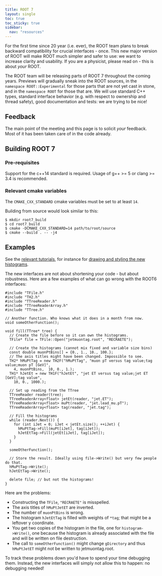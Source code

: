 ```yaml
---
title: ROOT 7
layout: single
toc: true
toc_sticky: true
sidebar:
  nav: "resources"
---
```


For the first time since 20 year (i.e. ever), the ROOT team plans to break backward compatibility for crucial interfaces - once.
This new major version of ROOT will make ROOT much simpler and safer to use: we want to increase clarity and usability.
If you are a physicist, please read on - this is about *your* ROOT.


The ROOT team will be releasing parts of ROOT 7 throughout the coming years.
Previews will gradually sneak into the ROOT sources, in the `namespace ROOT::Experimental` for those parts that are not yet cast in stone, and in the `namespace ROOT` for those that are.
We will use standard C++ types, standard interface behavior (e.g. with respect to ownership and thread safety), good documentation and tests: we are trying to be nice!

## Feedback

The main point of the meeting and this page is to solicit *your* feedback. Most of it has been taken care of in the code already.

## Building ROOT 7
### Pre-requisites
Support for the c++14 standard is required. Usage of g++ >= 5 or clang >= 3.4 is recommended.
### Relevant cmake variables
The `CMAKE_CXX_STANDARD` cmake variables must be set to at least `14`.

Building from source would look similar to this:

    $ mkdir root7_build
    $ cd root7_build
    $ cmake -DCMAKE_CXX_STANDARD=14 path/to/root/source
    $ cmake --build . -- -j4


## Examples

See the [relevant tutorials](https://github.com/root-project/root/tree/master/tutorials/v7), for instance for [drawing and styling the new histograms](https://github.com/root-project/root/blob/master/tutorials/v7/draw_rh1.cxx). 

The new interfaces are not about shortening your code - but about robustness. Here are a few examples of what can go wrong with the ROOT6 interfaces:

```
#include "TFile.h"
#include "TH2.h"
#include "TTreeReader.h"
#include "TTreeReaderArray.h"
#include "TTree.h"

// Another function. Who knows what it does in a month from now.
void someOtherFunction();

void fill(TTree* tree) {
  // Create the file before so it can own the histograms.
  TFile* file = TFile::Open("jetmuontag.root", "RECRAETE");

  // Create the histograms (cannot mix fixed and variable size bins)
  const double muonPtBins[] = {0., 1., 10., 100.};
  // The axis titles might have been changed. Impossible to see.
  TH2* hMuPtTag = new TH2F("hMuPtTag", "muon pT versus tag value;tag value;muon pT [GeV]",
    4, muonPtBins,  10, 0., 1.);
  TH1* hJetEt = new TH1F("hJetEt", "jet ET versus tag value;jet ET [GeV];tag value",
    10, 0., 1000.);

  // Set up reading from the TTree
  TTreeReader reader(tree);
  TTreeReaderArray<float> jetEt(reader, "jet.ET");
  TTreeReaderArray<float> muPt(reader, "jet.lead_mu.pT");
  TTreeReaderArray<float> tag(reader, "jet.tag");

  // Fill the histograms
  while (reader.Next()) {
    for (int iJet = 0; iJet < jetEt.size(); ++iJet) {
      hMuPtTag->Fill(muPt[iJet], tag[iJet]);
      hJetEtTag->Fill(jetEt[iJet], tag[iJet]);
    }
  }

  someOtherFunction();

  // Store the result. Ideally using file->Write() but very few people do that.
  hMuPtTag->Write();
  hJetEtTag->Write();

  delete file; // but not the histograms!
}
```

Here are the problems:

  * Constructing the `TFile`, `"RECRAETE"` is misspelled.
  * The axis titles of `hMuPtJetET` are inverted.
  * The number of `muonPtBins` is wrong.
  * The histogram `hJetEtTag` is filled with weights of `*tag`; that might be a leftover y coordinate.
  * You get two copies of the histogram in the file, one for `histogram->Write()`, one because the histogram is already associated with the file and will be written on file destruction.
  * The call to `someOtherFunction()` might change `gDirectory` and thus `hMuPtJetET` might not be written to jetmuontag.root.

To track these problems down you'd have to spend your time debugging them. Instead, the new interfaces will simply not allow this to happen: no debugging needed!